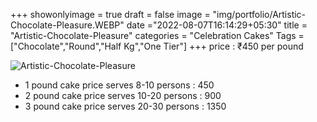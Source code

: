 +++
showonlyimage = true
draft = false
image = "img/portfolio/Artistic-Chocolate-Pleasure.WEBP"
date ="2022-08-07T16:14:29+05:30"
title = "Artistic-Chocolate-Pleasure"
categories = "Celebration Cakes"
Tags = ["Chocolate","Round","Half Kg","One Tier"]
+++
price : ₹450 per pound
<!--more-->
![Artistic-Chocolate-Pleasure](/img/portfolio/Artistic-Chocolate-Pleasure.WEBP)
* 1 pound cake price serves 8-10 persons : 450
* 2 pound cake price serves 10-20 persons : 900
* 3 pound cake price serves 20-30 persons : 1350

